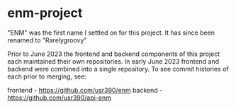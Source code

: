 # enm-project

"ENM" was the first name I settled on for this project. It has since been renamed to "Rarelygroovy"

Prior to June 2023 the frontend and backend components of this project each maintained their own repositories. In early June 2023 frontend and backend were combined into a single repository. To see commit histories of each prior to merging, see:

frontend - https://github.com/usr390/enm
backend - https://github.com/usr390/api-enm

